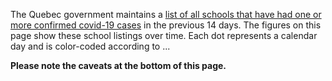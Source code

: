 The Quebec government maintains a [list of all schools that have had one or more confirmed covid-19 cases](https://www.quebec.ca/sante/problemes-de-sante/a-z/coronavirus-2019/liste-des-cas-de-covid-19-dans-les-ecoles/) in the previous 14 days. The figures on this page show these school listings over time. Each dot represents a calendar day and is color-coded according to ...

**Please note the caveats at the bottom of this page.**

<!-- - [Schools](schools.html) -->
